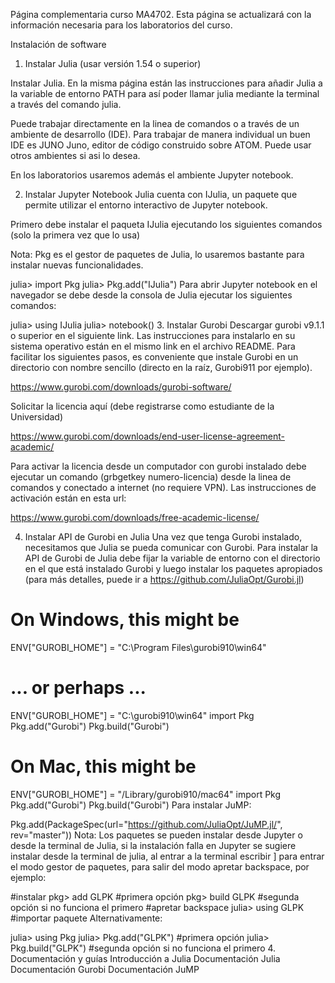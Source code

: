 Página complementaria curso MA4702.
Esta página se actualizará con la información necesaria para los laboratorios del curso.

Instalación de software
1. Instalar Julia
(usar versión 1.54 o superior)

Instalar Julia. En la misma página están las instrucciones para añadir Julia a la variable de entorno PATH para así poder llamar julia mediante la terminal a través del comando julia.

Puede trabajar directamente en la linea de comandos o a través de un ambiente de desarrollo (IDE). Para trabajar de manera individual un buen IDE es JUNO Juno, editor de código construido sobre ATOM. Puede usar otros ambientes si asi lo desea.

En los laboratorios usaremos además el ambiente Jupyter notebook.

2. Instalar Jupyter Notebook
Julia cuenta con IJulia, un paquete que permite utilizar el entorno interactivo de Jupyter notebook.

Primero debe instalar el paqueta IJulia ejecutando los siguientes comandos (solo la primera vez que lo usa)

Nota: Pkg es el gestor de paquetes de Julia, lo usaremos bastante para instalar nuevas funcionalidades.

julia>  import Pkg
julia>  Pkg.add("IJulia")
Para abrir Jupyter notebook en el navegador se debe desde la consola de Julia ejecutar los siguientes comandos:

julia>  using IJulia
julia>  notebook()
3. Instalar Gurobi
Descargar gurobi v9.1.1 o superior en el siguiente link. Las instrucciones para instalarlo en su sistema operativo están en el mismo link en el archivo README. Para facilitar los siguientes pasos, es conveniente que instale Gurobi en un directorio con nombre sencillo (directo en la raíz, Gurobi911 por ejemplo).

https://www.gurobi.com/downloads/gurobi-software/

Solicitar la licencia aquí (debe registrarse como estudiante de la Universidad)

https://www.gurobi.com/downloads/end-user-license-agreement-academic/

Para activar la licencia desde un computador con gurobi instalado debe ejecutar un comando (grbgetkey numero-licencia) desde la linea de comandos y conectado a internet (no requiere VPN). Las instrucciones de activación están en esta url:

https://www.gurobi.com/downloads/free-academic-license/

4. Instalar API de Gurobi en Julia
Una vez que tenga Gurobi instalado, necesitamos que Julia se pueda comunicar con Gurobi. Para instalar la API de Gurobi de Julia debe fijar la variable de entorno con el directorio en el que está instalado Gurobi y luego instalar los paquetes apropiados (para más detalles, puede ir a https://github.com/JuliaOpt/Gurobi.jl)

# On Windows, this might be
ENV["GUROBI_HOME"] = "C:\\Program Files\\gurobi910\\win64"
# ... or perhaps ...
ENV["GUROBI_HOME"] = "C:\\gurobi910\\win64"
import Pkg
Pkg.add("Gurobi")
Pkg.build("Gurobi")

# On Mac, this might be
ENV["GUROBI_HOME"] = "/Library/gurobi910/mac64"
import Pkg
Pkg.add("Gurobi")
Pkg.build("Gurobi")
Para instalar JuMP:

Pkg.add(PackageSpec(url="https://github.com/JuliaOpt/JuMP.jl/", rev="master"))
Nota:
Los paquetes se pueden instalar desde Jupyter o desde la terminal de Julia, si la instalación falla en Jupyter se sugiere instalar desde la terminal de julia, al entrar a la terminal escribir ] para entrar el modo gestor de paquetes, para salir del modo apretar backspace, por ejemplo:

#instalar
pkg> add GLPK #primera opción
pkg> build GLPK #segunda opción si no funciona el primero
#apretar backspace
julia> using GLPK #importar paquete
Alternativamente:

julia>  using Pkg
julia>  Pkg.add("GLPK")  #primera opción
julia>  Pkg.build("GLPK") #segunda opción si no funciona el primero
4. Documentación y guías
Introducción a Julia
Documentación Julia
Documentación Gurobi
Documentación JuMP
